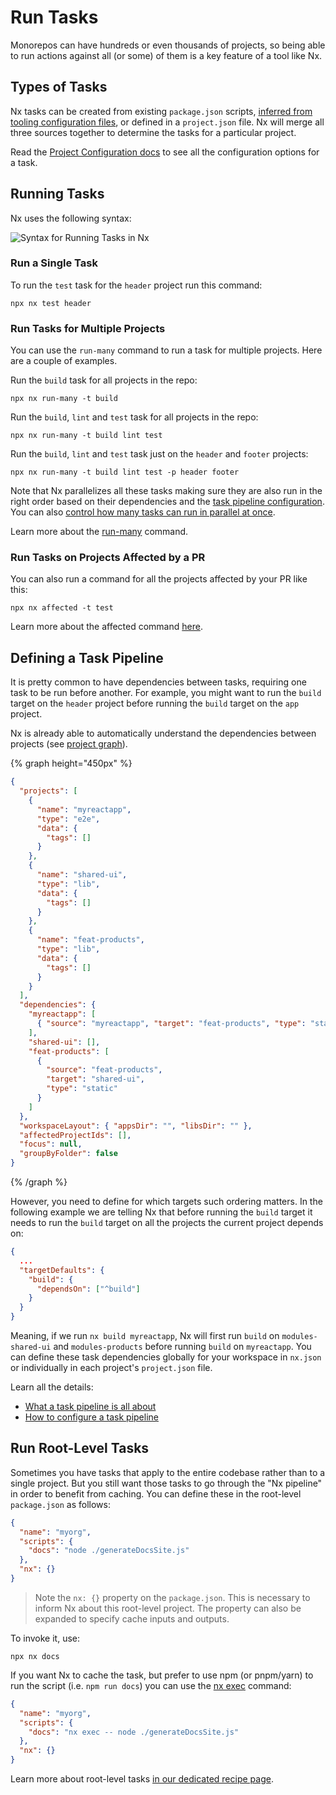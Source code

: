 # Run Tasks

Monorepos can have hundreds or even thousands of projects, so being able to run actions against all (or some) of them is a key feature of a tool like Nx.

## Types of Tasks

Nx tasks can be created from existing `package.json` scripts, [inferred from tooling configuration files](/concepts/inferred-tasks), or defined in a `project.json` file. Nx will merge all three sources together to determine the tasks for a particular project.

Read the [Project Configuration docs](/reference/project-configuration) to see all the configuration options for a task.

## Running Tasks

Nx uses the following syntax:

![Syntax for Running Tasks in Nx](/shared/images/run-target-syntax.svg)

### Run a Single Task

To run the `test` task for the `header` project run this command:

```shell
npx nx test header
```

### Run Tasks for Multiple Projects

You can use the `run-many` command to run a task for multiple projects. Here are a couple of examples.

Run the `build` task for all projects in the repo:

```shell
npx nx run-many -t build
```

Run the `build`, `lint` and `test` task for all projects in the repo:

```shell
npx nx run-many -t build lint test
```

Run the `build`, `lint` and `test` task just on the `header` and `footer` projects:

```shell
npx nx run-many -t build lint test -p header footer
```

Note that Nx parallelizes all these tasks making sure they are also run in the right order based on their dependencies and the [task pipeline configuration](/concepts/task-pipeline-configuration). You can also [control how many tasks can run in parallel at once](/recipes/running-tasks/run-tasks-in-parallel).

Learn more about the [run-many](/nx-api/nx/documents/run-many) command.

### Run Tasks on Projects Affected by a PR

You can also run a command for all the projects affected by your PR like this:

```shell
npx nx affected -t test
```

Learn more about the affected command [here](/ci/features/affected).

## Defining a Task Pipeline

It is pretty common to have dependencies between tasks, requiring one task to be run before another. For example, you might want to run the `build` target on the `header` project before running the `build` target on the `app` project.

Nx is already able to automatically understand the dependencies between projects (see [project graph](/features/explore-graph)).

{% graph height="450px" %}

```json
{
  "projects": [
    {
      "name": "myreactapp",
      "type": "e2e",
      "data": {
        "tags": []
      }
    },
    {
      "name": "shared-ui",
      "type": "lib",
      "data": {
        "tags": []
      }
    },
    {
      "name": "feat-products",
      "type": "lib",
      "data": {
        "tags": []
      }
    }
  ],
  "dependencies": {
    "myreactapp": [
      { "source": "myreactapp", "target": "feat-products", "type": "static" }
    ],
    "shared-ui": [],
    "feat-products": [
      {
        "source": "feat-products",
        "target": "shared-ui",
        "type": "static"
      }
    ]
  },
  "workspaceLayout": { "appsDir": "", "libsDir": "" },
  "affectedProjectIds": [],
  "focus": null,
  "groupByFolder": false
}
```

{% /graph %}

However, you need to define for which targets such ordering matters. In the following example we are telling Nx that before running the `build` target it needs to run the `build` target on all the projects the current project depends on:

```json {% fileName="nx.json" %}
{
  ...
  "targetDefaults": {
    "build": {
      "dependsOn": ["^build"]
    }
  }
}
```

Meaning, if we run `nx build myreactapp`, Nx will first run `build` on `modules-shared-ui` and `modules-products` before running `build` on `myreactapp`. You can define these task dependencies globally for your workspace in `nx.json` or individually in each project's `project.json` file.

Learn all the details:

- [What a task pipeline is all about](/concepts/task-pipeline-configuration)
- [How to configure a task pipeline](/recipes/running-tasks/defining-task-pipeline)

## Run Root-Level Tasks

Sometimes you have tasks that apply to the entire codebase rather than to a single project. But you still want those tasks to go through the "Nx pipeline" in order to benefit from caching. You can define these in the root-level `package.json` as follows:

```json {% fileName="package.json" %}
{
  "name": "myorg",
  "scripts": {
    "docs": "node ./generateDocsSite.js"
  },
  "nx": {}
}
```

> Note the `nx: {}` property on the `package.json`. This is necessary to inform Nx about this root-level project. The property can also be expanded to specify cache inputs and outputs.

To invoke it, use:

```shell
npx nx docs
```

If you want Nx to cache the task, but prefer to use npm (or pnpm/yarn) to run the script (i.e. `npm run docs`) you can use the [nx exec](/nx-api/nx/documents/exec) command:

```json {% fileName="package.json" %}
{
  "name": "myorg",
  "scripts": {
    "docs": "nx exec -- node ./generateDocsSite.js"
  },
  "nx": {}
}
```

Learn more about root-level tasks [in our dedicated recipe page](/recipes/running-tasks/root-level-scripts).
